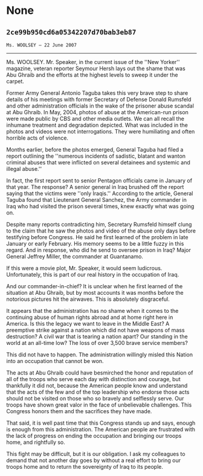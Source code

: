 # None
## `2ce99b950cd6a05342207d70bab3eb87`
`Ms. WOOLSEY — 22 June 2007`

---


Ms. WOOLSEY. Mr. Speaker, in the current issue of the ''New Yorker'' 
magazine, veteran reporter Seymour Hersh lays out the shame that was 
Abu Ghraib and the efforts at the highest levels to sweep it under the 
carpet.

Former Army General Antonio Taguba takes this very brave step to 
share details of his meetings with former Secretary of Defense Donald 
Rumsfeld and other administration officials in the wake of the prisoner 
abuse scandal at Abu Ghraib. In May, 2004, photos of abuse at the 
American-run prison were made public by CBS and other media outlets. We 
can all recall the inhumane treatment and degradation depicted. What 
was included in the photos and videos were not interrogations. They 
were humiliating and often horrible acts of violence.


Months earlier, before the photos emerged, General Taguba had filed a 
report outlining the ''numerous incidents of sadistic, blatant and 
wanton criminal abuses that were inflicted on several detainees and 
systemic and illegal abuse.''

In fact, the first report sent to senior Pentagon officials came in 
January of that year. The response? A senior general in Iraq brushed 
off the report saying that the victims were ''only Iraqis.'' According 
to the article, General Taguba found that Lieutenant General Sanchez, 
the Army commander in Iraq who had visited the prison several times, 
knew exactly what was going on.

Despite many reports contradicting him, Secretary Rumsfeld himself 
clung to the claim that he saw the photos and video of the abuse only 
days before testifying before Congress. He said he first learned of the 
problem in late January or early February. His memory seems to be a 
little fuzzy in this regard. And in response, who did he send to 
oversee prison in Iraq? Major General Jeffrey Miller, the commander at 
Guantanamo.

If this were a movie plot, Mr. Speaker, it would seem ludicrous. 
Unfortunately, this is part of our real history in the occupation of 
Iraq.

And our commander-in-chief? It is unclear when he first learned of 
the situation at Abu Ghraib, but by most accounts it was months before 
the notorious pictures hit the airwaves. This is absolutely 
disgraceful.

It appears that the administration has no shame when it comes to the 
continuing abuse of human rights abroad and at home right here in 
America. Is this the legacy we want to leave in the Middle East? A 
preemptive strike against a nation which did not have weapons of mass 
destruction? A civil war that is tearing a nation apart? Our standing 
in the world at an all-time low? The loss of over 3,500 brave service 
members?

This did not have to happen. The administration willingly misled this 
Nation into an occupation that cannot be won.

The acts at Abu Ghraib could have besmirched the honor and reputation 
of all of the troops who serve each day with distinction and courage, 
but thankfully it did not, because the American people know and 
understand that the acts of the few and of the top leadership who 
endorse those acts should not be visited on those who so bravely and 
selflessly serve. Our troops have shown great valor in the face of 
unbelievable challenges. This Congress honors them and the sacrifices 
they have made.

That said, it is well past time that this Congress stands up and 
says, enough is enough from this administration. The American people 
are frustrated with the lack of progress on ending the occupation and 
bringing our troops home, and rightfully so.

This fight may be difficult, but it is our obligation. I ask my 
colleagues to demand that not another day goes by without a real effort 
to bring our troops home and to return the sovereignty of Iraq to its 
people.

